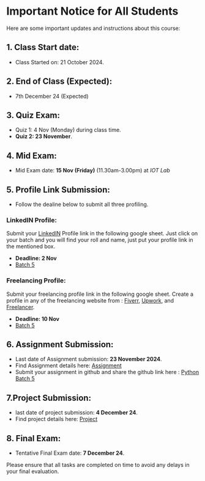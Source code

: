 # Important Notice for All Students

Here are some important updates and instructions about this course:

 ## 1. Class Start date:
- Class Started on: 21 October 2024.

 ## 2. End of Class (Expected):
- 7th December 24 (Expected)

## 3. Quiz Exam:
- Quiz 1: 4 Nov (Monday) during class time.
- **Quiz 2: 23 November**.

## 4. Mid Exam:
- Mid Exam date: **15 Nov (Friday)** (11.30am-3.00pm) at *IOT Lab*


## 5. Profile Link Submission:
- Follow the dealine below to submit all three profiling.
### LinkedIN Profile:
Submit your [LinkedIN](https://bd.linkedin.com/) Profile link in the following google sheet. Just click on your batch and you will find your roll and name, just put your profile link in the mentioned box.

- **Deadline: 2 Nov**
- [Batch 5](https://docs.google.com/spreadsheets/d/1Nhtp9AlUe0RF9gb-roqnM3eB2Wh9SRwpNtaS-kyKIPw/edit?gid=0#gid=0)

### Freelancing Profile:
Submit your freelancing profile link in the following google sheet. Create a profile in any of the freelancing website from : [Fiverr](https://www.fiverr.com/),  [Upwork](https://www.upwork.com/), and [Freelancer](https://www.freelancer.com/?gad_source=1&gclid=EAIaIQobChMI8ZHJzaydiQMVUhCDAx3wchg-EAAYASAAEgJbXPD_BwE&ft_prog=ABL&ft_prog_id=617725303593).

- **Deadline: 10 Nov**
- [Batch 5](https://docs.google.com/spreadsheets/d/1Nhtp9AlUe0RF9gb-roqnM3eB2Wh9SRwpNtaS-kyKIPw/edit?gid=1801487781#gid=1801487781)


## 6. Assignment Submission:
- Last date of Assignment submission: **23 November 2024**.
- Find Assignment details here: [Assignment](https://github.com/samsuddoha/Python-Programming-P3/tree/main/Assignment)
- Submit your assignment in github and share the github link here : [Python Batch 5](https://docs.google.com/spreadsheets/d/1Nhtp9AlUe0RF9gb-roqnM3eB2Wh9SRwpNtaS-kyKIPw/edit?gid=554855209#gid=554855209)

## 7.Project Submission:
- last date of project submission: **4 December 24**.
- Find project details here: [Project](https://github.com/samsuddoha/Python-Programming-P3/blob/main/Project.md)

## 8. Final Exam:
- Tentative Final Exam date: **7 December 24**.

Please ensure that all tasks are completed on time to avoid any delays in your final evaluation.